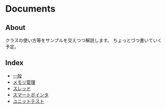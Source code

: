 Documents
=========

About
-----
クラスの使い方等をサンプルを交えつつ解説します。
ちょっとづつ書いていく予定。

Index
-----

* [一般](kernel/general.md)
* [メモリ管理](kernel/mem.md)
* [スレッド](kernel/thread.md)
* [スマートポインタ](kernel/ptr.md)
* [ユニットテスト](kernel/test.md)
